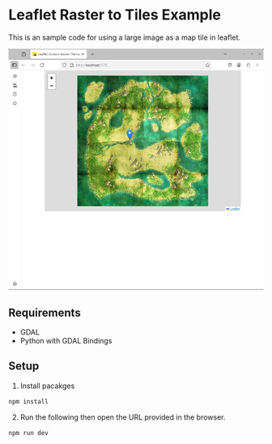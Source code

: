 # Leaflet Raster to Tiles Example

This is an sample code for using a large image as a map tile in leaflet.

![Preview](screenshots/preview.png)

## Requirements

- GDAL
- Python with GDAL Bindings

## Setup

1. Install pacakges

```sh
npm install
```

2. Run the following then open the URL provided in the browser.

```sh
npm run dev
```
